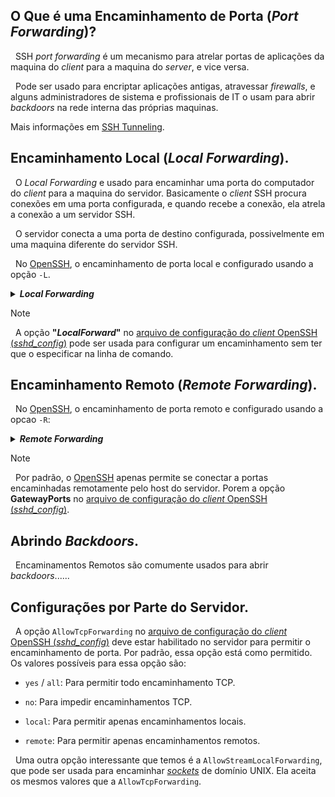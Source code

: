 ## O Que é uma Encaminhamento de Porta (*Port Forwarding*)?
&nbsp; SSH *port forwarding* é um mecanismo para atrelar portas de aplicações da maquina do *client* para a maquina do *server*, e vice versa.

&nbsp; Pode ser usado para encriptar aplicações antigas, atravessar *firewalls*, e alguns administradores de sistema e profissionais de IT o usam para abrir *backdoors* na rede interna das próprias maquinas.

Mais informações em [SSH Tunneling](https://www.ssh.com/academy/ssh/tunneling).


## Encaminhamento Local (*Local Forwarding*).
&nbsp; O *Local Forwarding* e usado para encaminhar uma porta do computador do *client* para a maquina do servidor.
Basicamente o *client* SSH procura conexões em uma porta configurada, e quando recebe a conexão, ela atrela a conexão a um servidor SSH.

&nbsp; O servidor conecta a uma porta de destino configurada, possivelmente em uma maquina diferente do servidor SSH.

&nbsp; No [OpenSSH](), o encaminhamento de porta local e configurado usando a opção `-L`.

<details><summary><b><i>Local Forwarding</i></b></summary>

>&nbsp; `ssh -L 80:intra.example.com:80 gw.example.com`
>
>&nbsp; O exemplo acima abre uma conexão para o *[jump server]()* **gw.example.com** e encaminha qualquer conexão para o **"*port* 80"** na maquina local para o **"*port* 80"** em **intra.example.com**.
>
>&nbsp; Por padrão, qualquer usuário (ate mesmo em uma maquina diferente) pode se conectar a porta especificada na maquina *SSH client*. Porem, pode-se restringir isso a programas no mesmo host provendo um **"*bind adress*"**:
>
>&nbsp; `ssh -L 127.0.0.1:80:intra.example.com:80 gw.example.com`
>

</details>

>[!NOTE]
>
>&nbsp; A opção **"*LocalForward*"** no [arquivo de configuração do *client* OpenSSH (*sshd_config*)]() pode ser usada para configurar um encaminhamento sem ter que o especificar na linha de comando.

## Encaminhamento Remoto (*Remote Forwarding*).


&nbsp; No [OpenSSH](), o encaminhamento de porta remoto e configurado usando a opcao `-R`:

<details><summary><b><i>Remote Forwarding</i></b></summary>

>&nbsp; `ssh -R 8080:localhost:80 public.example.com`
>
>&nbsp; O *Remote Forwarding* acima permite que qualquer usuário no servidor remoto se conecte a **"*TCP port* 8080"** no servidor remoto. A conexão será então atrelada de volta ao *host* do *client*, e o *client* ira fazer uma conexão TCP a **"*port* 80"** no **"*localhost*"**. Qualquer nome de *host* ou endereço IP pode ser usado no lugar do *localhost* para especificar a qual host se conectar.

> [!WARNING]
>
>&nbsp; Esse exemplo em particular seria útil para dar a alguém de fora acesso a um servidor na rede interna. Ou para expor uma aplicação na rede interna para a *internet* publica. Isso pode ser feito por um empregado em trabalho remoto, ou por um *hacker*.

</details>

> [!NOTE]
>
>&nbsp; Por padrão, o [OpenSSH]() apenas permite se conectar a portas encaminhadas remotamente pelo host do servidor. Porem a opção **GatewayPorts** no [arquivo de configuração do *client* OpenSSH (*sshd_config*)]().


## Abrindo *Backdoors*.
&nbsp; Encaminamentos Remotos são comumente usados para abrir *backdoors*......

## Configurações por Parte do Servidor.
&nbsp; A opção `AllowTcpForwarding` no [arquivo de configuração do *client* OpenSSH (*sshd_config*)]() deve estar habilitado no servidor para permitir o encaminhamento de porta. Por padrão, essa opção está como permitido. Os valores possíveis para essa opção são:

- `yes` / `all`: Para permitir todo encaminhamento TCP.

- `no`: Para impedir encaminhamentos TCP.

- `local`: Para permitir apenas encaminhamentos locais.

- `remote`: Para permitir apenas encaminhamentos remotos.

&nbsp; Uma outra opção interessante que temos é a `AllowStreamLocalForwarding`, que pode ser usada para encaminhar *[sockets]()* de domínio UNIX. Ela aceita os mesmos valores que a `AllowTcpForwarding`.
